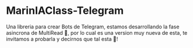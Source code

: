 # MarinIAClass-Telegram
Una libreria para crear Bots de Telegram, estamos desarrollando la fase asincrona de MultiRead 🚀, por lo cual es una version muy nueva de esta, te invitamos a probarla y decirnos que tal esta 🌹!
